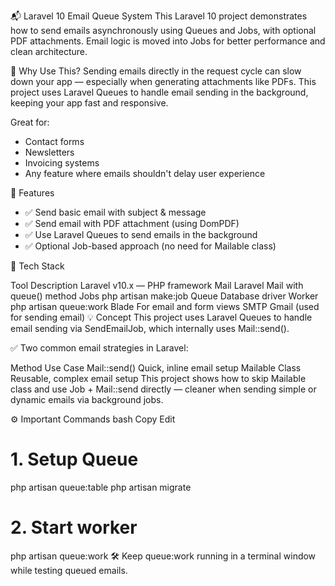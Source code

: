 📬 Laravel 10 Email Queue System
This Laravel 10 project demonstrates how to send emails asynchronously using Queues and Jobs, with optional PDF attachments. Email logic is moved into Jobs for better performance and clean architecture.

🌟 Why Use This?
Sending emails directly in the request cycle can slow down your app — especially when generating attachments like PDFs. This project uses Laravel Queues to handle email sending in the background, keeping your app fast and responsive.

Great for:

- Contact forms
- Newsletters
- Invoicing systems
- Any feature where emails shouldn't delay user experience

🚀 Features
- ✅ Send basic email with subject & message
- ✅ Send email with PDF attachment (using DomPDF)
- ✅ Use Laravel Queues to send emails in the background
- ✅ Optional Job-based approach (no need for Mailable class)

🧰 Tech Stack

Tool	Description
Laravel	v10.x — PHP framework
Mail	Laravel Mail with queue() method
Jobs	php artisan make:job
Queue	Database driver
Worker	php artisan queue:work
Blade	For email and form views
SMTP	Gmail (used for sending email)
💡 Concept
This project uses Laravel Queues to handle email sending via SendEmailJob, which internally uses Mail::send().

✅ Two common email strategies in Laravel:

Method	Use Case
Mail::send()	Quick, inline email setup
Mailable Class	Reusable, complex email setup
This project shows how to skip Mailable class and use Job + Mail::send directly — cleaner when sending simple or dynamic emails via background jobs.

⚙️ Important Commands
bash
Copy
Edit
# 1. Setup Queue
php artisan queue:table
php artisan migrate

# 2. Start worker
php artisan queue:work
🛠️ Keep queue:work running in a terminal window while testing queued emails.
